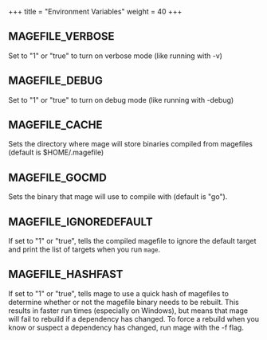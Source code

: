 +++
title = "Environment Variables"
weight = 40
+++

## MAGEFILE_VERBOSE

Set to "1" or "true" to turn on verbose mode (like running with -v)

## MAGEFILE_DEBUG 

Set to "1" or "true" to turn on debug mode (like running with -debug)

## MAGEFILE_CACHE

Sets the directory where mage will store binaries compiled from magefiles
(default is $HOME/.magefile)

## MAGEFILE_GOCMD

Sets the binary that mage will use to compile with (default is "go").

## MAGEFILE_IGNOREDEFAULT

If set to "1" or "true", tells the compiled magefile to ignore the default
target and print the list of targets when you run `mage`.

## MAGEFILE_HASHFAST

If set to "1" or "true", tells mage to use a quick hash of magefiles to
determine whether or not the magefile binary needs to be rebuilt. This results
in faster run times (especially on Windows), but means that mage will fail to
rebuild if a dependency has changed. To force a rebuild when you know or suspect
a dependency has changed, run mage with the -f flag.